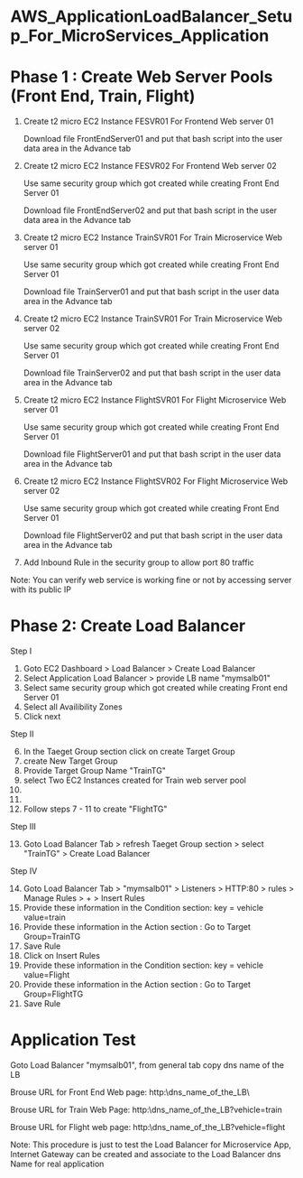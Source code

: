 # AWS_ApplicationLoadBalancer_Setup_For_MicroServices_Application

# Phase 1 : Create Web Server Pools (Front End, Train, Flight)

1) Create t2 micro EC2 Instance FESVR01 For Frontend Web server 01

   Download file FrontEndServer01 and put that bash script into the user data area in the Advance tab

2) Create t2 micro EC2 Instance FESVR02 For Frontend Web server 02

   Use same security group which got created while creating Front End Server 01

   Download file FrontEndServer02 and put that bash script in the user data area in the Advance tab

3) Create t2 micro EC2 Instance TrainSVR01 For Train Microservice Web server 01

   Use same security group which got created while creating Front End Server 01

   Download file TrainServer01 and put that bash script in the user data area in the Advance tab

4) Create t2 micro EC2 Instance TrainSVR01 For Train Microservice Web server 02

   Use same security group which got created while creating Front End Server 01

   Download file TrainServer02 and put that bash script in the user data area in the Advance tab

5) Create t2 micro EC2 Instance FlightSVR01 For Flight Microservice Web server 01

   Use same security group which got created while creating Front End Server 01

   Download file FlightServer01 and put that bash script in the user data area in the Advance tab

6) Create t2 micro EC2 Instance FlightSVR02 For Flight Microservice Web server 02

   Use same security group which got created while creating Front End Server 01

   Download file FlightServer02 and put that bash script in the user data area in the Advance tab

7) Add Inbound Rule in the security group to allow port 80 traffic


Note: You can verify web service is working fine or not by accessing server with its public IP


# Phase 2: Create Load Balancer

Step I
1) Goto EC2 Dashboard > Load Balancer > Create Load Balancer
2) Select Application Load Balancer > provide LB name "mymsalb01"
3) Select same security group which got created while creating Front end Server 01
4) Select all Availibility Zones
5) Click next

Step II

6) In the Taeget Group section click on create Target Group
7) create New Target Group
8) Provide Target Group Name "TrainTG" 
9) select Two EC2 Instances created for Train web server pool
10)
11) 
12) Follow steps 7 - 11 to create "FlightTG"

Step III

13) Goto Load Balancer Tab > refresh Taeget Group section > select "TrainTG" > Create Load Balancer


Step IV

14) Goto Load Balancer Tab > "mymsalb01" > Listeners > HTTP:80 > rules > Manage Rules > + > Insert Rules
15) Provide these information in the Condition section: key = vehicle value=train
16) Provide these information in the Action section : Go to Target Group=TrainTG
17) Save Rule
18) Click on Insert Rules
19) Provide these information in the Condition section: key = vehicle value=Flight
20) Provide these information in the Action section : Go to Target Group=FlightTG
21) Save Rule

# Application Test

Goto Load Balancer "mymsalb01", from general tab copy dns name of the LB

Brouse URL for Front End Web page: http:\\dns_name_of_the_LB\
   
Brouse URL for Train Web Page: http:\dns_name_of_the_LB\?vehicle=train
   
Brouse URL for Flight web page: http:\dns_name_of_the_LB\?vehicle=flight


Note: This procedure is just to test the Load Balancer for Microservice App, Internet Gateway can be created and associate to the Load Balancer dns Name for real application
